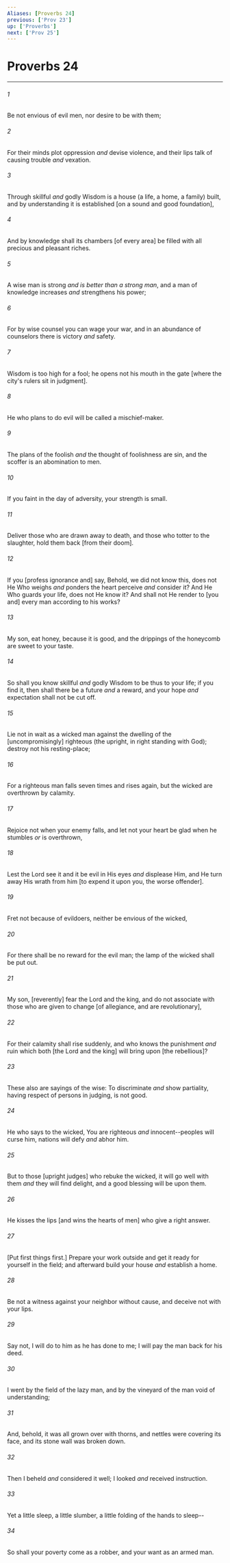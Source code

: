 ```yaml
---
Aliases: [Proverbs 24]
previous: ['Prov 23']
up: ['Proverbs']
next: ['Prov 25']
---
```

# Proverbs 24

***














###### 1 






Be not envious of evil men, nor desire to be with them; 













###### 2 






For their minds plot oppression _and_ devise violence, and their lips talk of causing trouble _and_ vexation. 













###### 3 






Through skillful _and_ godly Wisdom is a house (a life, a home, a family) built, and by understanding it is established [on a sound and good foundation], 













###### 4 






And by knowledge shall its chambers [of every area] be filled with all precious and pleasant riches. 













###### 5 






A wise man is strong _and_ _is better than a strong man_, and a man of knowledge increases _and_ strengthens his power; 













###### 6 






For by wise counsel you can wage your war, and in an abundance of counselors there is victory _and_ safety. 













###### 7 






Wisdom is too high for a fool; he opens not his mouth in the gate [where the city's rulers sit in judgment]. 













###### 8 






He who plans to do evil will be called a mischief-maker. 













###### 9 






The plans of the foolish _and_ the thought of foolishness are sin, and the scoffer is an abomination to men. 













###### 10 






If you faint in the day of adversity, your strength is small. 













###### 11 






Deliver those who are drawn away to death, and those who totter to the slaughter, hold them back [from their doom]. 













###### 12 






If you [profess ignorance and] say, Behold, we did not know this, does not He Who weighs _and_ ponders the heart perceive _and_ consider it? And He Who guards your life, does not He know it? And shall not He render to [you and] every man according to his works? 













###### 13 






My son, eat honey, because it is good, and the drippings of the honeycomb are sweet to your taste. 













###### 14 






So shall you know skillful _and_ godly Wisdom to be thus to your life; if you find it, then shall there be a future _and_ a reward, and your hope _and_ expectation shall not be cut off. 













###### 15 






Lie not in wait as a wicked man against the dwelling of the [uncompromisingly] righteous (the upright, in right standing with God); destroy not his resting-place; 













###### 16 






For a righteous man falls seven times and rises again, but the wicked are overthrown by calamity. 













###### 17 






Rejoice not when your enemy falls, and let not your heart be glad when he stumbles _or_ is overthrown, 













###### 18 






Lest the Lord see it and it be evil in His eyes _and_ displease Him, and He turn away His wrath from him [to expend it upon you, the worse offender]. 













###### 19 






Fret not because of evildoers, neither be envious of the wicked, 













###### 20 






For there shall be no reward for the evil man; the lamp of the wicked shall be put out. 













###### 21 






My son, [reverently] fear the Lord and the king, and do not associate with those who are given to change [of allegiance, and are revolutionary], 













###### 22 






For their calamity shall rise suddenly, and who knows the punishment _and_ ruin which both [the Lord and the king] will bring upon [the rebellious]? 













###### 23 






These also are sayings of the wise: To discriminate _and_ show partiality, having respect of persons in judging, is not good. 













###### 24 






He who says to the wicked, You are righteous _and_ innocent--peoples will curse him, nations will defy _and_ abhor him. 













###### 25 






But to those [upright judges] who rebuke the wicked, it will go well with them _and_ they will find delight, and a good blessing will be upon them. 













###### 26 






He kisses the lips [and wins the hearts of men] who give a right answer. 













###### 27 






[Put first things first.] Prepare your work outside and get it ready for yourself in the field; and afterward build your house _and_ establish a home. 













###### 28 






Be not a witness against your neighbor without cause, and deceive not with your lips. 













###### 29 






Say not, I will do to him as he has done to me; I will pay the man back for his deed. 













###### 30 






I went by the field of the lazy man, and by the vineyard of the man void of understanding; 













###### 31 






And, behold, it was all grown over with thorns, and nettles were covering its face, and its stone wall was broken down. 













###### 32 






Then I beheld _and_ considered it well; I looked _and_ received instruction. 













###### 33 






Yet a little sleep, a little slumber, a little folding of the hands to sleep-- 













###### 34 






So shall your poverty come as a robber, and your want as an armed man.

